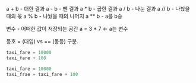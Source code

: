 a + b - 더한 결과
a - b - 뺀 결과
a * b - 곱한 결과
a / b - 나눈 결과
a // b - 나눴을 때의 몫
a % b - 나눴을 때의 나머지
a ** b - a를 b승

변수 - 어떠한 값이 저장되는 공간
a = 3 * 7 <- a는 변수

등호 = (대입) vs == (동등) 구분.


```python
taxi_fare = 10000
taxi_fare + 100
```

```python
taxi_fare = 10000
taxi_frae = taxi_fare + 100
```
